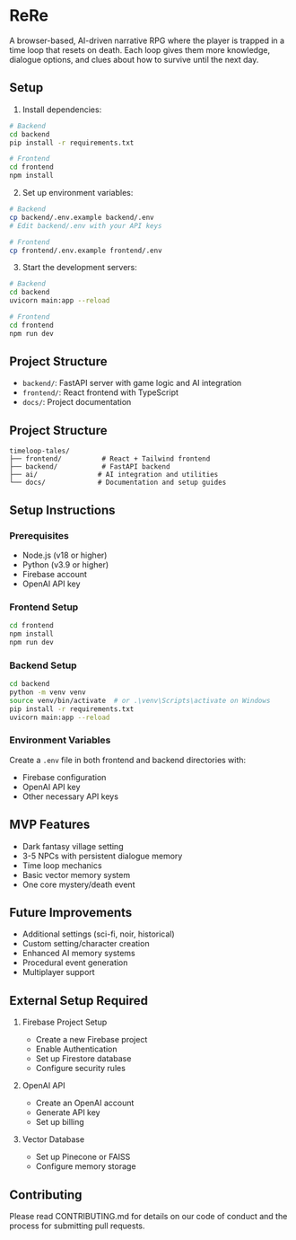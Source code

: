 # ReRe

A browser-based, AI-driven narrative RPG where the player is trapped in a time loop that resets on death. Each loop gives them more knowledge, dialogue options, and clues about how to survive until the next day.

## Setup

1. Install dependencies:
```bash
# Backend
cd backend
pip install -r requirements.txt

# Frontend
cd frontend
npm install
```

2. Set up environment variables:
```bash
# Backend
cp backend/.env.example backend/.env
# Edit backend/.env with your API keys

# Frontend
cp frontend/.env.example frontend/.env
```

3. Start the development servers:
```bash
# Backend
cd backend
uvicorn main:app --reload

# Frontend
cd frontend
npm run dev
```

## Project Structure

- `backend/`: FastAPI server with game logic and AI integration
- `frontend/`: React frontend with TypeScript
- `docs/`: Project documentation

## Project Structure

```
timeloop-tales/
├── frontend/          # React + Tailwind frontend
├── backend/           # FastAPI backend
├── ai/               # AI integration and utilities
└── docs/             # Documentation and setup guides
```

## Setup Instructions

### Prerequisites
- Node.js (v18 or higher)
- Python (v3.9 or higher)
- Firebase account
- OpenAI API key

### Frontend Setup
```bash
cd frontend
npm install
npm run dev
```

### Backend Setup
```bash
cd backend
python -m venv venv
source venv/bin/activate  # or .\venv\Scripts\activate on Windows
pip install -r requirements.txt
uvicorn main:app --reload
```

### Environment Variables
Create a `.env` file in both frontend and backend directories with:
- Firebase configuration
- OpenAI API key
- Other necessary API keys

## MVP Features
- Dark fantasy village setting
- 3-5 NPCs with persistent dialogue memory
- Time loop mechanics
- Basic vector memory system
- One core mystery/death event

## Future Improvements
- Additional settings (sci-fi, noir, historical)
- Custom setting/character creation
- Enhanced AI memory systems
- Procedural event generation
- Multiplayer support

## External Setup Required
1. Firebase Project Setup
   - Create a new Firebase project
   - Enable Authentication
   - Set up Firestore database
   - Configure security rules

2. OpenAI API
   - Create an OpenAI account
   - Generate API key
   - Set up billing

3. Vector Database
   - Set up Pinecone or FAISS
   - Configure memory storage

## Contributing
Please read CONTRIBUTING.md for details on our code of conduct and the process for submitting pull requests. 